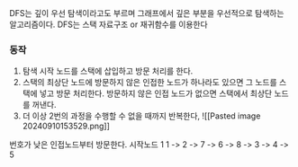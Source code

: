 DFS는 깊이 우선 탐색이라고도 부르며 그래프에서 깊은 부분을 우선적으로 탐색하는 알고리즘이다.
DFS는 스택 자료구조 or 재귀함수를 이용한다

### 동작
1. 탐색 시작 노드를 스택에 삽입하고 방문 처리를 한다.
2. 스택의 최상단 노드에 방문하지 않은 인접한 노드가 하나라도 있으면 그 노드를 스택에 넣고 방문 처리한다. 방문하지 않은 인접 노드가 없으면 스택에서 최상단 노드를 꺼낸다.
3. 더 이상 2번의 과정을 수행할 수 없을 때까지 반복한다,
![[Pasted image 20240910153529.png]]

번호가 낮은 인접노드부터 방문한다.
시작노드 1 
1 -> 2 -> 7 -> 6 -> 8 -> 3 -> 4 -> 5